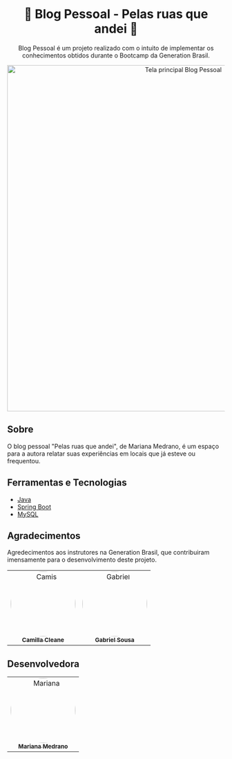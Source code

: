 <div>
  <h1 align="center"> 🌼 Blog Pessoal - Pelas ruas que andei 🌼</h1>
  <p align="center">Blog Pessoal é um projeto realizado com o intuito de implementar os conhecimentos obtidos durante o Bootcamp da Generation Brasil.
  
<br />
</p>


<div align="center">
 <img align=center src="https://i.imgur.com/jleGAxG.png" alt="Tela principal Blog Pessoal" width="800">
</div>

## Sobre
O blog pessoal "Pelas ruas que andei", de Mariana Medrano, é um espaço para a autora relatar suas experiências em locais que já esteve ou frequentou.


## Ferramentas e Tecnologias

* [Java](https://www.java.com/pt-BR/)
* [Spring Boot](https://spring.io/)
* [MySQL](https://www.mysql.com/)

## Agradecimentos
<p>Agredecimentos aos instrutores na Generation Brasil, que contribuiram imensamente para o desenvolvimento deste projeto.</p>


<table>
  <tr>
	<td align="center"><a href="https://www.linkedin.com/in/camillacleane/"><img style="border-radius: 60%;" src="https://imgur.com/iRWc2Af.jpg" width="150px;" alt="Camis"/><br /><sub><b>Camilla Cleane</b></sub></a><br /><a href="https://github.com/camillacleanne" title="Instrutora de Backend Generation Brasil"></a></td> 
	   <td align="center"><a href="https://www.linkedin.com/in/gabriel-sousa-m-grande/"><img style="border-radius: 60%;" src="https://imgur.com/wvkGvjk.jpg" width="150px;" alt="Gabriel"/><br /><sub><b>Gabriel Sousa</b></sub></a><br /><a href="https://github.com/sousagabriell" title="Instrutor Generation Brasil"></a></td> 
	  
</tr>
</table>
	
## Desenvolvedora

<table>
  <tr>
	<td align="center"><a href="https://www.linkedin.com/in/marianamedrano/"><img style="border-radius: 60%;" src="https://i.imgur.com/ZqzNdy0.jpg" width="150px;" alt="Mariana"/><br /><sub><b>Mariana Medrano</b></sub></a><br /><a href="https://github.com/maremedrano" title="Desenvolvedora full stack Java jr."></a></td> 
	  
</tr>
</table>
